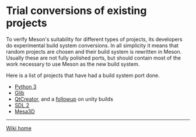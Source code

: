 # Trial conversions of existing projects #

To verify Meson's suitability for different types of projects, its developers do experimental build system conversions. In all simplicity it means that random projects are chosen and their build system is rewritten in Meson. Usually these are not fully polished ports, but should contain most of the work necessary to use Meson as the new build system.

Here is a list of projects that have had a build system port done.

* [Python 3](https://mail.python.org/pipermail/python-dev/2013-June/126748.html)
* [Glib](https://mail.gnome.org/archives/gtk-devel-list/2013-August/msg00001.html)
* [QtCreator](http://lists.qt-project.org/pipermail/qt-creator/2014-May/003584.html), and a [followup](http://lists.qt-project.org/pipermail/qt-creator/2014-May/003598.html) on unity builds
* [SDL 2](http://forums.libsdl.org/viewtopic.php?t=10093&sid=8cf1d6c83d4d73fe6cfbb7cbb16b3d28)
* [Mesa3D](http://lists.freedesktop.org/archives/mesa-dev/2014-July/064160.html)

----

[Wiki home](Home)

